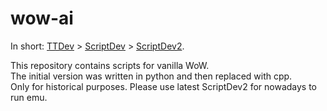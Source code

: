 # wow-ai

In short: [TTDev](README.md) > [ScriptDev](https://opensvn.csie.org) > [ScriptDev2](https://github.com/scriptdev2).

This repository contains scripts for vanilla WoW.<br/>
The initial version was written in python and then replaced with cpp.<br/>
Only for historical purposes. Please use latest ScriptDev2 for nowadays to run emu.
